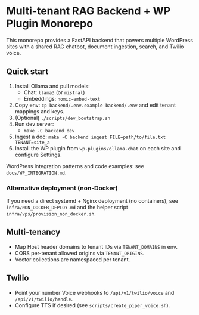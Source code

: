 # Multi-tenant RAG Backend + WP Plugin Monorepo

This monorepo provides a FastAPI backend that powers multiple WordPress sites with a shared RAG chatbot, document ingestion, search, and Twilio voice.

## Quick start

1. Install Ollama and pull models:
   - Chat: `llama3` (or `mistral`)
   - Embeddings: `nomic-embed-text`
2. Copy env: `cp backend/.env.example backend/.env` and edit tenant mappings and keys.
3. (Optional) `./scripts/dev_bootstrap.sh`
4. Run dev server:
   - `make -C backend dev`
5. Ingest a doc: `make -C backend ingest FILE=path/to/file.txt TENANT=site_a`
6. Install the WP plugin from `wp-plugins/ollama-chat` on each site and configure Settings.

WordPress integration patterns and code examples: see `docs/WP_INTEGRATION.md`.

### Alternative deployment (non-Docker)

If you need a direct systemd + Nginx deployment (no containers), see `infra/NON_DOCKER_DEPLOY.md` and the helper script `infra/vps/provision_non_docker.sh`.

## Multi-tenancy

- Map Host header domains to tenant IDs via `TENANT_DOMAINS` in env.
- CORS per-tenant allowed origins via `TENANT_ORIGINS`.
- Vector collections are namespaced per tenant.

## Twilio

- Point your number Voice webhooks to `/api/v1/twilio/voice` and `/api/v1/twilio/handle`.
- Configure TTS if desired (see `scripts/create_piper_voice.sh`).
